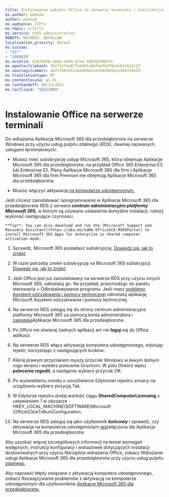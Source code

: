 ```yaml
---
title: Instalowanie pakietu Office na serwerze terminali — nielicencjonowane
ms.author: pebaum
author: pebaum
ms.audience: ITPro
ms.topic: article
ms.service: o365-administration
ROBOTS: NOINDEX, NOFOLLOW
localization_priority: Normal
ms.custom:
- "917"
- "2000020"
ms.assetid: b1074430-489e-4d49-bfe4-3d8783d8073c
ms.openlocfilehash: 35ef317ea87fedd01c08fee5b370e3c81e515c27
ms.sourcegitcommit: ab75f66355116e995b3cb5505465b31989339e28
ms.translationtype: MT
ms.contentlocale: pl-PL
ms.lasthandoff: 08/13/2021
ms.locfileid: "58322009"
---
```

# <a name="installing-office-on-a-terminal-server"></a>Instalowanie Office na serwerze terminali

Do wdrażania Aplikacje Microsoft 365 dla przedsiębiorstw na serwerze Windows przy użyciu usług pulpitu zdalnego (RDS), dawniej nazwanych usługami terminalowych:
  
- Musisz mieć subskrypcję usługi Microsoft 365, która obejmuje Aplikacje Microsoft 365 dla przedsiębiorstw, na przykład Office 365 Enterprise E3 lub Enterprise E5. Plany Aplikacje Microsoft 365 dla firm i Aplikacje Microsoft 365 dla firm Premium nie obejmują Aplikacje Microsoft 365 dla przedsiębiorstw.

- Musisz włączyć aktywację [na komputerze udostępnionym.](https://docs.microsoft.com/DeployOffice/overview-shared-computer-activation)

Jeśli chcesz zainstalować oprogramowanie w Aplikacje Microsoft 365 dla przedsiębiorstw RDS z serwera ***centrum administracyjne platformy Microsoft 365,*** w którym są używane ustawienia domyślne instalacji, należy wykonać następujące czynności.

    **Tip**: You can also download and run the [Microsoft Support and Recovery Assistant](https://aka.ms/SaRA_OfficeSCA_M365Portal) to install Microsoft 365 Apps for enterprise in shared computer activation mode.
  
1. Sprawdź, Microsoft 365 posiadasz subskrypcję. [Dowiedz się, jak to zrobić](https://docs.microsoft.com/microsoft-365/admin/admin-overview/what-subscription-do-i-have)

2. W razie potrzeby zmień subskrypcję na Microsoft 365 subskrypcji. [Dowiedz się, jak to zrobić](https://docs.microsoft.com/microsoft-365/commerce/subscriptions/switch-to-a-different-plan)

3. Jeśli Office jest już zainstalowany na serwerze RDS przy użyciu innych Microsoft 365, odinstaluj go. Na przykład, przechodząc do panelu sterowania \> Odinstalowywanie programu. Jeśli masz [problemy Asystent odzyskiwania i pomocy technicznej](https://aka.ms/SARA-OfficeUninstall-Alchemy) odinstaluj aplikację Microsoft Asystent odzyskiwania i pomocy technicznej.

4. Na serwerze RDS zaloguj się do strony centrum administracyjne platformy Microsoft 365 za pomocą konta administratora i [zainstaluj](https://portal.office.com/OLS/MySoftware.aspx)Aplikacje Microsoft 365 dla przedsiębiorstw.

5. Po Office nie otwieraj żadnych aplikacji ani nie ***loguj*** się do Office aplikacji.

6. Na serwerze RDS włącz aktywację komputera udostępnionego, edytując rejestr, korzystając z następujących kroków:

1. Kliknij prawym przyciskiem myszy przycisk Windows w lewym dolnym rogu ekranu i wybierz polecenie Uruchom. W polu Otwórz wpisz **polecenie regedit**, a następnie wybierz przycisk OK.

2. Po wyświetleniu monitu o umożliwienie Edytorowi rejestru zmiany na urządzeniu wybierz pozycję Tak.

3. W Edytorze rejestru dodaj wartość ciągu **SharedComputerLicensing** z ustawieniem 1 w obszarze HKEY_LOCAL_MACHINE\SOFTWARE\Microsoft \Office\ClickToRun\Configuration.

7. Na serwerze RDS zaloguj się jako użytkownik ***końcowy*** i sprawdź, czy aktywacja na komputerze udostępnionym [jest](https://docs.microsoft.com/DeployOffice/troubleshoot-shared-computer-activation#verify-that-activation-for-microsoft-365-apps-succeeded)włączona dla Aplikacje Microsoft 365 dla przedsiębiorstw.

Aby uzyskać więcej szczegółowych informacji na temat wymagań wstępnych, instrukcji konfiguracji i wskazówek dotyczących instalacji dostosowanych przy użyciu Narzędzia wdrażania Office, zobacz Wdrażanie usługi Aplikacje Microsoft 365 dla przedsiębiorstw przy użyciu usług pulpitu [zdalnego.](https://docs.microsoft.com/DeployOffice/deploy-microsoft-365-apps-remote-desktop-services)
  
Aby naprawić błędy związane z aktywacją komputera udostępnionego, zobacz Rozwiązywanie problemów z aktywacją na komputerze udostępnionym dla użytkowników [Aplikacje Microsoft 365 dla przedsiębiorstw.](https://docs.microsoft.com/DeployOffice/troubleshoot-shared-computer-activation)
  